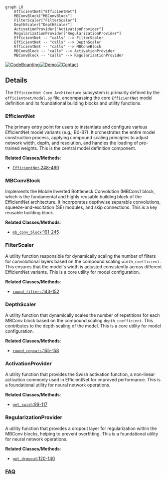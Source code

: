 ```mermaid
graph LR
    EfficientNet["EfficientNet"]
    MBConvBlock["MBConvBlock"]
    FilterScaler["FilterScaler"]
    DepthScaler["DepthScaler"]
    ActivationProvider["ActivationProvider"]
    RegularizationProvider["RegularizationProvider"]
    EfficientNet -- "calls" --> FilterScaler
    EfficientNet -- "calls" --> DepthScaler
    EfficientNet -- "calls" --> MBConvBlock
    MBConvBlock -- "calls" --> ActivationProvider
    MBConvBlock -- "calls" --> RegularizationProvider
```

[![CodeBoarding](https://img.shields.io/badge/Generated%20by-CodeBoarding-9cf?style=flat-square)](https://github.com/CodeBoarding/GeneratedOnBoardings)[![Demo](https://img.shields.io/badge/Try%20our-Demo-blue?style=flat-square)](https://www.codeboarding.org/demo)[![Contact](https://img.shields.io/badge/Contact%20us%20-%20contact@codeboarding.org-lightgrey?style=flat-square)](mailto:contact@codeboarding.org)

## Details

The `EfficientNet Core Architecture` subsystem is primarily defined by the `efficientnet/model.py` file, encompassing the core `EfficientNet` model definition and its foundational building blocks and utility functions.

### EfficientNet
The primary entry point for users to instantiate and configure various EfficientNet model variants (e.g., B0-B7). It orchestrates the entire model construction process, applying compound scaling principles to adjust network width, depth, and resolution, and handles the loading of pre-trained weights. This is the central model definition component.


**Related Classes/Methods**:

- <a href="https://github.com/qubvel/efficientnet/blob/master/efficientnet/model.py#L248-L460" target="_blank" rel="noopener noreferrer">`EfficientNet`:248-460</a>


### MBConvBlock
Implements the Mobile Inverted Bottleneck Convolution (MBConv) block, which is the fundamental and highly reusable building block of the EfficientNet architecture. It incorporates depthwise separable convolutions, squeeze-and-excitation (SE) modules, and skip connections. This is a key reusable building block.


**Related Classes/Methods**:

- <a href="https://github.com/qubvel/efficientnet/blob/master/efficientnet/model.py#L161-L245" target="_blank" rel="noopener noreferrer">`mb_conv_block`:161-245</a>


### FilterScaler
A utility function responsible for dynamically scaling the number of filters for convolutional layers based on the compound scaling `width_coefficient`. This ensures that the model's width is adjusted consistently across different EfficientNet variants. This is a core utility for model configuration.


**Related Classes/Methods**:

- <a href="https://github.com/qubvel/efficientnet/blob/master/efficientnet/model.py#L143-L152" target="_blank" rel="noopener noreferrer">`round_filters`:143-152</a>


### DepthScaler
A utility function that dynamically scales the number of repetitions for each MBConv block based on the compound scaling `depth_coefficient`. This contributes to the depth scaling of the model. This is a core utility for model configuration.


**Related Classes/Methods**:

- <a href="https://github.com/qubvel/efficientnet/blob/master/efficientnet/model.py#L155-L158" target="_blank" rel="noopener noreferrer">`round_repeats`:155-158</a>


### ActivationProvider
A utility function that provides the Swish activation function, a non-linear activation commonly used in EfficientNet for improved performance. This is a foundational utility for neural network operations.


**Related Classes/Methods**:

- <a href="https://github.com/qubvel/efficientnet/blob/master/efficientnet/model.py#L99-L117" target="_blank" rel="noopener noreferrer">`get_swish`:99-117</a>


### RegularizationProvider
A utility function that provides a dropout layer for regularization within the MBConv blocks, helping to prevent overfitting. This is a foundational utility for neural network operations.


**Related Classes/Methods**:

- <a href="https://github.com/qubvel/efficientnet/blob/master/efficientnet/model.py#L120-L140" target="_blank" rel="noopener noreferrer">`get_dropout`:120-140</a>




### [FAQ](https://github.com/CodeBoarding/GeneratedOnBoardings/tree/main?tab=readme-ov-file#faq)